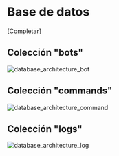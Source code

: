 # Base de datos

[Completar]

## Colección "bots"

![database_architecture_bot](img/database_architecture_bot.png)

## Colección "commands"

![database_architecture_command](img/database_architecture_command.png)

## Colección "logs"

![database_architecture_log](img/database_architecture_log.png)